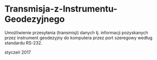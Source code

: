 # Transmisja-z-Instrumentu-Geodezyjnego
Umożliwienie przesyłania (transmisji) danych tj. informacji pozyskanych przez instrument geodezyjny do komputera przez port szeregowy według standardu RS-232.

styczeń 2017
